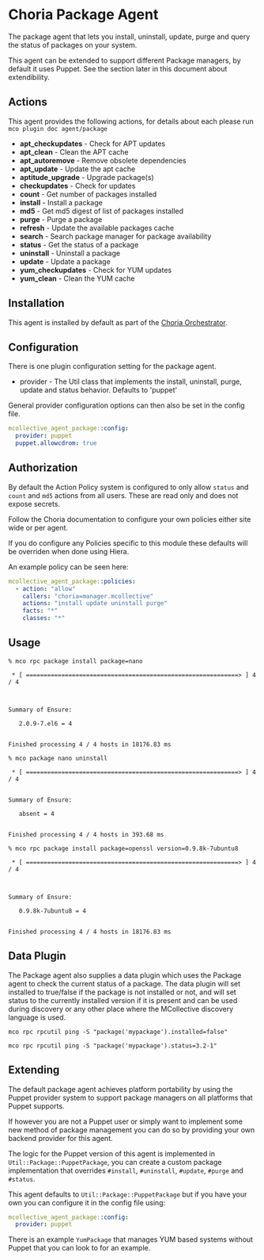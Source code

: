 # Choria Package Agent

The package agent that lets you install, uninstall, update, purge and query the
status of packages on your system.

This agent can be extended to support different Package managers, by default it
uses Puppet.  See the section later in this document about extendibility.

## Actions

This agent provides the following actions, for details about each please run `mco plugin doc agent/package`

 * **apt_checkupdates** - Check for APT updates
 * **apt_clean** - Clean the APT cache
 * **apt_autoremove** - Remove obsolete dependencies
 * **apt_update** - Update the apt cache
 * **aptitude_upgrade** - Upgrade package(s)
 * **checkupdates** - Check for updates
 * **count** - Get number of packages installed
 * **install** - Install a package
 * **md5** - Get md5 digest of list of packages installed
 * **purge** - Purge a package
 * **refresh** - Update the available packages cache
 * **search** - Search package manager for package availability
 * **status** - Get the status of a package
 * **uninstall** - Uninstall a package
 * **update** - Update a package
 * **yum_checkupdates** - Check for YUM updates
 * **yum_clean** - Clean the YUM cache

## Installation

This agent is installed by default as part of the [Choria Orchestrator](https://choria.io).

## Configuration

There is one plugin configuration setting for the package agent.

* provider   - The Util class that implements the install, uninstall, purge, update and status behavior. Defaults to 'puppet'

General provider configuration options can then also be set in the config file.

```yaml
mcollective_agent_package::config:
  provider: puppet
  puppet.allowcdrom: true
```

## Authorization

By default the Action Policy system is configured to only allow `status` and `count` and `md5`
actions from all users.  These are read only and does not expose secrets.

Follow the Choria documentation to configure your own policies either site wide or per agent.

If you do configure any Policies specific to this module these defaults will be overriden
when done using Hiera.

An example policy can be seen here:

```yaml
mcollective_agent_package::policies:
  - action: "allow"
    callers: "choria=manager.mcollective"
    actions: "install update uninstall purge"
    facts: "*"
    classes: "*"
```

## Usage
```
% mco rpc package install package=nano

 * [ ============================================================> ] 4 / 4



Summary of Ensure:

   2.0.9-7.el6 = 4


Finished processing 4 / 4 hosts in 18176.83 ms
```

```
% mco package nano uninstall

 * [ ============================================================> ] 4 / 4


Summary of Ensure:

   absent = 4


Finished processing 4 / 4 hosts in 393.68 ms
```
```
% mco rpc package install package=openssl version=0.9.8k-7ubuntu8

 * [ ============================================================> ] 4 / 4



Summary of Ensure:

   0.9.8k-7ubuntu8 = 4


Finished processing 4 / 4 hosts in 18176.83 ms
```

## Data Plugin

The Package agent also supplies a data plugin which uses the Package agent to
check the current status of a package. The data plugin will set installed to
true/false if the package is not installed or not, and will set status to the
currently installed version if it is present and can be used during discovery
or any other place where the MCollective discovery language is used.

```
mco rpc rpcutil ping -S "package('mypackage').installed=false"

mco rpc rpcutil ping -S "package('mypackage').status=3.2-1"
```

## Extending

The default package agent achieves platform portability by using the Puppet
provider system to support package managers on all platforms that Puppet
supports.

If however you are not a Puppet user or simply want to implement some new
method of package management you can do so by providing your own backend
provider for this agent.

The logic for the Puppet version of this agent is implemented in
`Util::Package::PuppetPackage`, you can create a custom package implementation
that overrides `#install`, `#uninstall`, `#update`, `#purge` and `#status`.

This agent defaults to `Util::Package::PuppetPackage` but if you have your own
you can configure it in the config file using:

```yaml
mcollective_agent_package::config:
  provider: puppet
```

There is an example `YumPackage` that manages YUM based systems without Puppet
that you can look to for an example.
